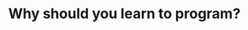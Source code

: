 ---
title: "Why should you learn to program?"
published: true
morea_id: reading-schools
morea_summary: "An important skill that most K-12 schools don't teach."
morea_type: reading
morea_url: https://www.youtube.com/watch?v=nKIu9yen5nc
morea_labels:
 - video
 - 6 min
morea_sort_order: 4
---